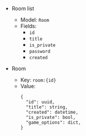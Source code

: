 * Room list
  - Model: `Room`
  - Fields:
    - `id`
    - `title` 
    - `is_private`
    - `password`
    - `created`

* Room
  - Key: `room:{id}`
  - Value: 
    ```
    {
      "id": uuid, 
      "title": string,
      "created": datetime,
      "is_private": bool,
      "game_options": dict,
    }
    ```
